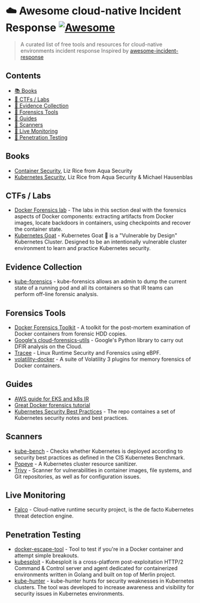 # ☁️ Awesome cloud-native Incident Response [![Awesome](https://cdn.rawgit.com/sindresorhus/awesome/d7305f38d29fed78fa85652e3a63e154dd8e8829/media/badge.svg)](https://github.com/sindresorhus/awesome)

> A curated list of free tools and resources for cloud-native environments incident response
Inspired by [awesome-incident-response](https://github.com/meirwah/awesome-incident-response)

## Contents
- [📚 Books](#books)
- [🧪 CTFs / Labs](#ctfs-labs)
- [🧾 Evidence Collection](#evidence-collection)
- [🔎 Forensics Tools](#forensics-tools)
- [🦮 Guides](#guides)
- [🔬 Scanners](#scanners)
- [🧰 Live Monitoring](#live-monitoring)
- [🔫 Penetration Testing](#penetration-testing)

## Books
- [Container Security](https://www.oreilly.com/library/view/container-security/9781492056690/), Liz Rice from Aqua Security
- [Kubernetes Security](https://info.aquasec.com/kubernetes-security), Liz Rice from Aqua Security & Michael Hausenblas


## CTFs / Labs
- [Docker Forensics lab](https://attackdefense.pentesteracademy.com/listingnoauth?labtype=container-security-image-security&subtype=container-security-image-security-forensics) - The labs in this section deal with the forensics aspects of Docker components: extracting artifacts from Docker images, locate backdoors in containers, using checkpoints and recover the container state.
- [Kubernetes Goat](https://github.com/madhuakula/kubernetes-goat) - Kubernetes Goat 🐐 is a "Vulnerable by Design" Kubernetes Cluster. Designed to be an intentionally vulnerable cluster environment to learn and practice Kubernetes security.

## Evidence Collection
- [kube-forensics](https://github.com/keikoproj/kube-forensics) - kube-forensics allows an admin to dump the current state of a running pod and all its containers so that IR teams can perform off-line forensic analysis.

## Forensics Tools
- [Docker Forensics Toolkit](https://github.com/docker-forensics-toolkit/toolkit) - A toolkit for the post-mortem examination of Docker containers from forensic HDD copies.
- [Google's cloud-forensics-utils](https://github.com/google/cloud-forensics-utils) - Google's Python library to carry out DFIR analysis on the Cloud.
- [Tracee](https://github.com/aquasecurity/tracee) - Linux Runtime Security and Forensics using eBPF.
- [volatility-docker](https://github.com/amir9339/volatility-docker) - A suite of Volatility 3 plugins for memory forensics of Docker containers.

## Guides
- [AWS guide for EKS and k8s IR](https://aws.github.io/aws-eks-best-practices/security/docs/incidents/)
- [Great Docker forensics tutorial](https://blog.compass-security.com/2021/11/docker-forensics/)
- [Kubernetes Security Best Practices](https://github.com/kabachook/k8s-security) - The repo containes a set of Kubernetes security notes and best practices.

## Scanners
- [kube-bench](https://github.com/aquasecurity/kube-bench) - Checks whether Kubernetes is deployed according to security best practices as defined in the CIS Kubernetes Benchmark.
- [Popeye](https://github.com/derailed/popeye) - A Kubernetes cluster resource sanitizer.
- [Trivy](https://aquasecurity.github.io/trivy/v0.24.0/) - Scanner for vulnerabilities in container images, file systems, and Git repositories, as well as for configuration issues.

## Live Monitoring
- [Falco](https://falco.org/) - Cloud-native runtime security project, is the de facto Kubernetes threat detection engine.

## Penetration Testing
- [docker-escape-tool](https://github.com/PercussiveElbow/docker-escape-tool) - Tool to test if you're in a Docker container and attempt simple breakouts.
- [kubesploit](https://github.com/cyberark/kubesploit) - Kubesploit is a cross-platform post-exploitation HTTP/2 Command & Control server and agent dedicated for containerized environments written in Golang and built on top of Merlin project.
- [kube-hunter](https://github.com/aquasecurity/kube-hunter) - kube-hunter hunts for security weaknesses in Kubernetes clusters. The tool was developed to increase awareness and visibility for security issues in Kubernetes environments.
